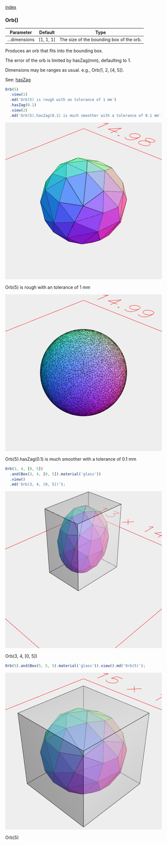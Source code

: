 [index](../../nb/api/index.md)
### Orb()
Parameter|Default|Type
---|---|---
...dimensions|[1, 1, 1]|The size of the bounding box of the orb.

Produces an orb that fits into the bounding box.

The error of the orb is limited by hasZag(mm), defaulting to 1.

Dimensions may be ranges as usual. e.g., Orb(1, 2, [4, 5]).

See: [hasZag](../../nb/api/hasZag.md)

```JavaScript
Orb(5)
  .view(1)
  .md('Orb(5) is rough with an tolerance of 1 mm')
  .hasZag(0.1)
  .view(2)
  .md('Orb(5).hasZag(0.1) is much smoother with a tolerance of 0.1 mm');
```

![Image](Orb.md.0.png)

Orb(5) is rough with an tolerance of 1 mm

![Image](Orb.md.1.png)

Orb(5).hasZag(0.1) is much smoother with a tolerance of 0.1 mm

```JavaScript
Orb(3, 4, [0, 5])
  .and(Box(3, 4, [0, 5]).material('glass'))
  .view()
  .md('Orb(3, 4, [0, 5])');
```

![Image](Orb.md.2.png)

Orb(3, 4, [0, 5])

```JavaScript
Orb(5).and(Box(5, 5, 5).material('glass')).view().md('Orb(5)');
```

![Image](Orb.md.3.png)

Orb(5)
